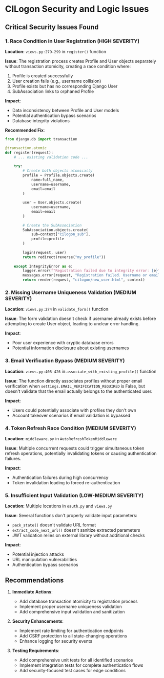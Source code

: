 # CILogon Security and Logic Issues

## Critical Security Issues Found

### 1. Race Condition in User Registration (HIGH SEVERITY)

**Location**: `views.py:279-299` in `register()` function

**Issue**: The registration process creates Profile and User objects separately without transaction atomicity, creating a race condition where:
1. Profile is created successfully
2. User creation fails (e.g., username collision)
3. Profile exists but has no corresponding Django User
4. SubAssociation links to orphaned Profile

**Impact**: 
- Data inconsistency between Profile and User models
- Potential authentication bypass scenarios
- Database integrity violations

**Recommended Fix**:
```python
from django.db import transaction

@transaction.atomic
def register(request):
    # ... existing validation code ...
    
    try:
        # Create both objects atomically
        profile = Profile.objects.create(
            name=full_name,
            username=username,
            email=email
        )
        
        user = User.objects.create(
            username=username,
            email=email
        )
        
        # Create the SubAssociation
        SubAssociation.objects.create(
            sub=context["cilogon_sub"],
            profile=profile
        )
        
        login(request, user)
        return redirect(reverse("my_profile"))
        
    except IntegrityError as e:
        logger.error(f"Registration failed due to integrity error: {e}")
        messages.error(request, "Registration failed. Username or email may already exist.")
        return render(request, "cilogon/new_user.html", context)
```

### 2. Missing Username Uniqueness Validation (MEDIUM SEVERITY)

**Location**: `views.py:274` in `validate_form()` function

**Issue**: The form validation doesn't check if username already exists before attempting to create User object, leading to unclear error handling.

**Impact**: 
- Poor user experience with cryptic database errors
- Potential information disclosure about existing usernames

### 3. Email Verification Bypass (MEDIUM SEVERITY)

**Location**: `views.py:405-426` in `associate_with_existing_profile()` function

**Issue**: The function directly associates profiles without proper email verification when `settings.EMAIL_VERIFICATION_REQUIRED` is False, but doesn't validate that the email actually belongs to the authenticated user.

**Impact**:
- Users could potentially associate with profiles they don't own
- Account takeover scenarios if email validation is bypassed

### 4. Token Refresh Race Condition (MEDIUM SEVERITY)

**Location**: `middleware.py` in `AutoRefreshTokenMiddleware`

**Issue**: Multiple concurrent requests could trigger simultaneous token refresh operations, potentially invalidating tokens or causing authentication failures.

**Impact**:
- Authentication failures during high concurrency
- Token invalidation leading to forced re-authentication

### 5. Insufficient Input Validation (LOW-MEDIUM SEVERITY)

**Location**: Multiple locations in `oauth.py` and `views.py`

**Issue**: Several functions don't properly validate input parameters:
- `pack_state()` doesn't validate URL format
- `extract_code_next_url()` doesn't sanitize extracted parameters
- JWT validation relies on external library without additional checks

**Impact**:
- Potential injection attacks
- URL manipulation vulnerabilities
- Authentication bypass scenarios

## Recommendations

1. **Immediate Actions**:
   - Add database transaction atomicity to registration process
   - Implement proper username uniqueness validation
   - Add comprehensive input validation and sanitization

2. **Security Enhancements**:
   - Implement rate limiting for authentication endpoints
   - Add CSRF protection to all state-changing operations
   - Enhance logging for security events

3. **Testing Requirements**:
   - Add comprehensive unit tests for all identified scenarios
   - Implement integration tests for complete authentication flows
   - Add security-focused test cases for edge conditions
